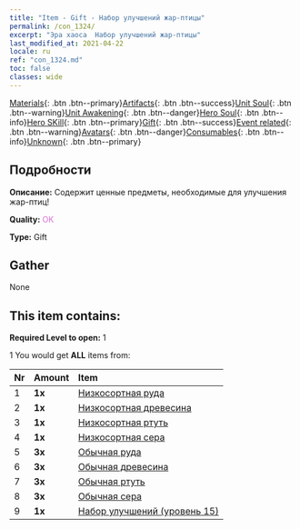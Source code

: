 ```yaml
---
title: "Item - Gift - Набор улучшений жар-птицы"
permalink: /con_1324/
excerpt: "Эра хаоса  Набор улучшений жар-птицы"
last_modified_at: 2021-04-22
locale: ru
ref: "con_1324.md"
toc: false
classes: wide
---
```

 [Materials](/ItemsRU/){: .btn .btn--primary}[Artifacts](/ItemsRU/Artifacts/){: .btn .btn--success}[Unit Soul](/ItemsRU/UnitSoul/){: .btn .btn--warning}[Unit Awakening](/ItemsRU/UnitAwakening/){: .btn .btn--danger}[Hero Soul](/ItemsRU/HeroSoul/){: .btn .btn--info}[Hero SKill](/ItemsRU/HeroSkill/){: .btn .btn--primary}[Gift](/ItemsRU/Gift/){: .btn .btn--success}[Event related](/ItemsRU/Events/){: .btn .btn--warning}[Avatars](/ItemsRU/Avatars/){: .btn .btn--danger}[Consumables](/ItemsRU/Consumables/){: .btn .btn--info}[Unknown](/ItemsRU/Unknown/){: .btn .btn--primary}

## Подробности
 **Описание:** Содержит ценные предметы, необходимые для улучшения жар-птиц!

 **Quality:** <span style="color: #DA70D6">OK</span>

 **Type:** Gift

## Gather

  None

## This item contains:

 **Required Level to open:** 1

 1 You would get **ALL** items  from:

  | Nr | Amount |     Item    |
  |:---|:-------|:------------|
  | 1 |  **1x** | [Низкосортная руда](/ItemsRU/mat_1/) |  | 
  | 2 |  **1x** | [Низкосортная древесина](/ItemsRU/mat_1/) |  | 
  | 3 |  **1x** | [Низкосортная ртуть](/ItemsRU/mat_2/) |  | 
  | 4 |  **1x** | [Низкосортная сера](/ItemsRU/mat_3/) |  | 
  | 5 |  **3x** | [Обычная руда](/ItemsRU/mat_6/) |  | 
  | 6 |  **3x** | [Обычная древесина](/ItemsRU/mat_7/) |  | 
  | 7 |  **3x** | [Обычная ртуть](/ItemsRU/mat_8/) |  | 
  | 8 |  **3x** | [Обычная сера](/ItemsRU/mat_9/) |  | 
  | 9 |  **1x** | [Набор улучшений (уровень 15)](/ItemsRU/con_1325/) |  | 
